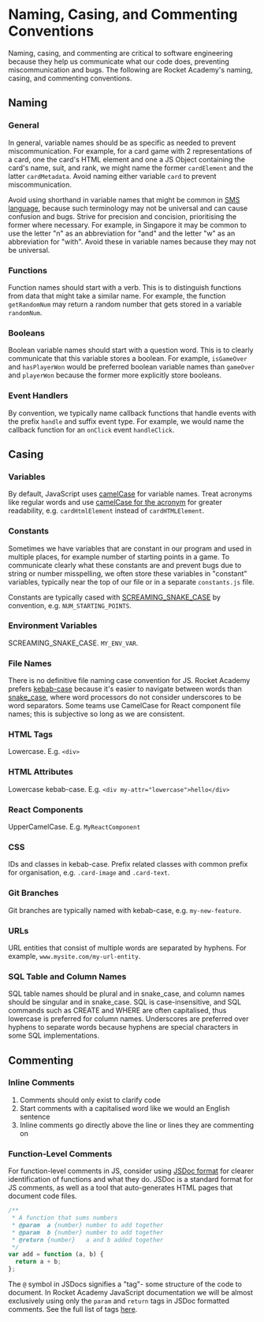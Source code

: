 # Naming, Casing, and Commenting Conventions

Naming, casing, and commenting are critical to software engineering because they help us communicate what our code does, preventing miscommunication and bugs. The following are Rocket Academy's naming, casing, and commenting conventions.

## Naming

### General

In general, variable names should be as specific as needed to prevent miscommunication. For example, for a card game with 2 representations of a card, one the card's HTML element and one a JS Object containing the card's name, suit, and rank, we might name the former `cardElement` and the latter `cardMetadata`. Avoid naming either variable `card` to prevent miscommunication.

Avoid using shorthand in variable names that might be common in [SMS language](https://en.wikipedia.org/wiki/SMS\_language), because such terminology may not be universal and can cause confusion and bugs. Strive for precision and concision, prioritising the former where necessary. For example, in Singapore it may be common to use the letter "n" as an abbreviation for "and" and the letter "w" as an abbreviation for "with". Avoid these in variable names because they may not be universal.

### Functions

Function names should start with a verb. This is to distinguish functions from data that might take a similar name. For example, the function `getRandomNum` may return a random number that gets stored in a variable `randomNum`.

### Booleans

Boolean variable names should start with a question word. This is to clearly communicate that this variable stores a boolean. For example, `isGameOver` and `hasPlayerWon` would be preferred boolean variable names than `gameOver` and `playerWon` because the former more explicitly store booleans.

### Event Handlers

By convention, we typically name callback functions that handle events with the prefix `handle` and suffix event type. For example, we would name the callback function for an `onClick` event `handleClick`.

## Casing

### Variables

By default, JavaScript uses [camelCase](https://en.wikipedia.org/wiki/Naming\_convention\_\(programming\)#Examples\_of\_multiple-word\_identifier\_formats) for variable names. Treat acronyms like regular words and use [camelCase for the acronym](https://stackoverflow.com/questions/15526107/acronyms-in-camelcase) for greater readability, e.g. `cardHtmlElement` instead of `cardHTMLElement`.

### Constants

Sometimes we have variables that are constant in our program and used in multiple places, for example number of starting points in a game. To communicate clearly what these constants are and prevent bugs due to string or number misspelling, we often store these variables in "constant" variables, typically near the top of our file or in a separate `constants.js` file.

Constants are typically cased with [SCREAMING\_SNAKE\_CASE](https://en.wikipedia.org/wiki/Naming\_convention\_\(programming\)#Examples\_of\_multiple-word\_identifier\_formats) by convention, e.g. `NUM_STARTING_POINTS`.

### Environment Variables

SCREAMING\_SNAKE\_CASE. `MY_ENV_VAR`.

### File Names

There is no definitive file naming case convention for JS. Rocket Academy prefers [kebab-case](https://en.wikipedia.org/wiki/Naming\_convention\_\(programming\)#Examples\_of\_multiple-word\_identifier\_formats) because it's easier to navigate between words than [snake\_case](https://en.wikipedia.org/wiki/Naming\_convention\_\(programming\)#Examples\_of\_multiple-word\_identifier\_formats), where word processors do not consider underscores to be word separators. Some teams use CamelCase for React component file names; this is subjective so long as we are consistent.

### HTML Tags

Lowercase. E.g. `<div>`

### HTML Attributes

Lowercase kebab-case. E.g. `<div my-attr="lowercase">hello</div>`

### React Components

UpperCamelCase. E.g. `MyReactComponent`

### CSS

IDs and classes in kebab-case. Prefix related classes with common prefix for organisation, e.g. `.card-image` and `.card-text`.

### Git Branches

Git branches are typically named with kebab-case, e.g. `my-new-feature`.

### URLs

URL entities that consist of multiple words are separated by hyphens. For example, `www.mysite.com/my-url-entity`.

### SQL Table and Column Names

SQL table names should be plural and in snake\_case, and column names should be singular and in snake\_case. SQL is case-insensitive, and SQL commands such as CREATE and WHERE are often capitalised, thus lowercase is preferred for column names. Underscores are preferred over hyphens to separate words because hyphens are special characters in some SQL implementations.

## Commenting

### Inline Comments

1. Comments should only exist to clarify code
2. Start comments with a capitalised word like we would an English sentence
3. Inline comments go directly above the line or lines they are commenting on

### Function-Level Comments

For function-level comments in JS, consider using [JSDoc format](https://jsdoc.app/about-getting-started.html#adding-documentation-comments-to-your-code) for clearer identification of functions and what they do. JSDoc is a standard format for JS comments, as well as a tool that auto-generates HTML pages that document code files.

```javascript
/**
 * A function that sums numbers
 * @param  a {number} number to add together
 * @param  b {number} number to add together
 * @return {number}   a and b added together
 */
var add = function (a, b) {
  return a + b;
};
```

The `@` symbol in JSDocs signifies a "tag"- some structure of the code to document. In Rocket Academy JavaScript documentation we will be almost exclusively using only the `param` and `return` tags in JSDoc formatted comments. See the full list of tags [here](https://jsdoc.app/index.html#block-tags).
